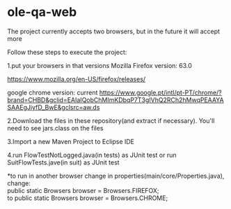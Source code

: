 # ole-qa-web
The project currently accepts two browsers, but in the future it will accept more

Follow these steps to execute the project:

1.put your browsers in that versions
Mozilla Firefox version: 63.0

https://www.mozilla.org/en-US/firefox/releases/

google chrome version: current
https://www.google.pt/intl/pt-PT/chrome/?brand=CHBD&gclid=EAIaIQobChMImKDbqP7T3gIVhQ2RCh2hMwqPEAAYASAAEgJiyfD_BwE&gclsrc=aw.ds


2.Download the files in these repository(and extract if necessary). You'll need to see jars.class on the files


3.Import a new Maven Project to Eclipse IDE


4.run FlowTestNotLogged.java(in tests) as JUnit test
   or
   run SuitFlowTests.jave(in suit) as JUnit test

*to run in another browser change in properties(main/core/Properties.java), change:  
public static Browsers browser = Browsers.FIREFOX;  
to
public static Browsers browser = Browsers.CHROME;
